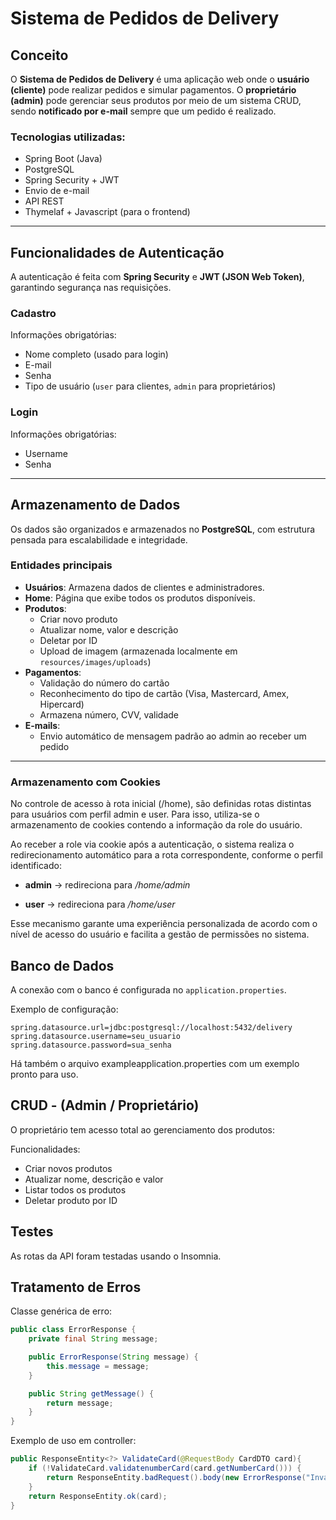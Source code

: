 # Sistema de Pedidos de Delivery

## Conceito

O **Sistema de Pedidos de Delivery** é uma aplicação web onde o **usuário (cliente)** pode realizar pedidos e simular pagamentos. O **proprietário (admin)** pode gerenciar seus produtos por meio de um sistema CRUD, sendo **notificado por e-mail** sempre que um pedido é realizado.

### Tecnologias utilizadas:
- Spring Boot (Java)
- PostgreSQL
- Spring Security + JWT
- Envio de e-mail
- API REST
- Thymelaf + Javascript (para o frontend)

---

## Funcionalidades de Autenticação

A autenticação é feita com **Spring Security** e **JWT (JSON Web Token)**, garantindo segurança nas requisições.

### Cadastro

Informações obrigatórias:
- Nome completo (usado para login)
- E-mail
- Senha
- Tipo de usuário (`user` para clientes, `admin` para proprietários)

### Login

Informações obrigatórias:
- Username
- Senha

---

## Armazenamento de Dados

Os dados são organizados e armazenados no **PostgreSQL**, com estrutura pensada para escalabilidade e integridade.

### Entidades principais

- **Usuários**: Armazena dados de clientes e administradores.
- **Home**: Página que exibe todos os produtos disponíveis.
- **Produtos**:
  - Criar novo produto
  - Atualizar nome, valor e descrição
  - Deletar por ID
  - Upload de imagem (armazenada localmente em `resources/images/uploads`)
- **Pagamentos**:
  - Validação do número do cartão
  - Reconhecimento do tipo de cartão (Visa, Mastercard, Amex, Hipercard)
  - Armazena número, CVV, validade
- **E-mails**:
  - Envio automático de mensagem padrão ao admin ao receber um pedido

---

### Armazenamento com Cookies
No controle de acesso à rota inicial (/home), são definidas rotas distintas para usuários com perfil admin e user. Para isso, utiliza-se o armazenamento de cookies contendo a informação da role do usuário.

Ao receber a role via cookie após a autenticação, o sistema realiza o redirecionamento automático para a rota correspondente, conforme o perfil identificado:

- **admin** → redireciona para */home/admin*

- **user** → redireciona para */home/user*

Esse mecanismo garante uma experiência personalizada de acordo com o nível de acesso do usuário e facilita a gestão de permissões no sistema.

## Banco de Dados

A conexão com o banco é configurada no `application.properties`.

Exemplo de configuração:
```properties
spring.datasource.url=jdbc:postgresql://localhost:5432/delivery
spring.datasource.username=seu_usuario
spring.datasource.password=sua_senha
```
Há também o arquivo exampleapplication.properties com um exemplo pronto para uso.


## CRUD - (Admin / Proprietário)
O proprietário tem acesso total ao gerenciamento dos produtos:

Funcionalidades:
- Criar novos produtos
- Atualizar nome, descrição e valor
- Listar todos os produtos
- Deletar produto por ID

## Testes
As rotas da API foram testadas usando o Insomnia.

## Tratamento de Erros
Classe genérica de erro:
```java
public class ErrorResponse {
    private final String message;

    public ErrorResponse(String message) {
        this.message = message;
    }

    public String getMessage() {
        return message;
    }
}
```

Exemplo de uso em controller:

```java
public ResponseEntity<?> ValidateCard(@RequestBody CardDTO card){
    if (!ValidateCard.validatenumberCard(card.getNumberCard())) {
        return ResponseEntity.badRequest().body(new ErrorResponse("Invalid card number!"));
    }
    return ResponseEntity.ok(card);
}
```
